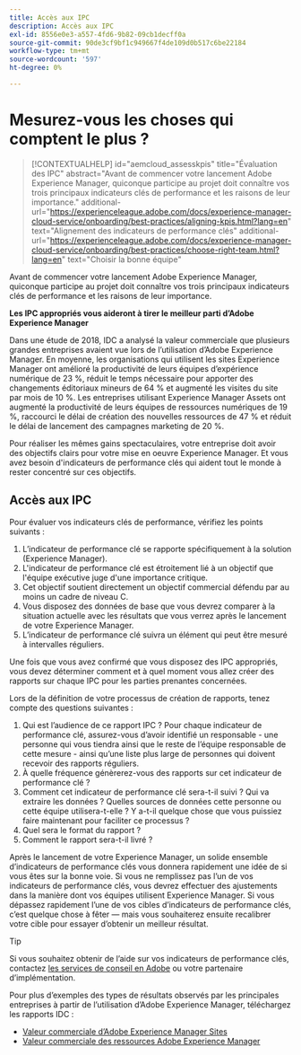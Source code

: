 ```yaml
---
title: Accès aux IPC
description: Accès aux IPC
exl-id: 8556e0e3-a557-4fd6-9b82-09cb1decff0a
source-git-commit: 90de3cf9bf1c949667f4de109d0b517c6be22184
workflow-type: tm+mt
source-wordcount: '597'
ht-degree: 0%

---
```


# Mesurez-vous les choses qui comptent le plus ?

>[!CONTEXTUALHELP]
>id="aemcloud_assesskpis"
>title="Évaluation des IPC"
>abstract="Avant de commencer votre lancement Adobe Experience Manager, quiconque participe au projet doit connaître vos trois principaux indicateurs clés de performance et les raisons de leur importance."
>additional-url="https://experienceleague.adobe.com/docs/experience-manager-cloud-service/onboarding/best-practices/aligning-kpis.html?lang=en" text="Alignement des indicateurs de performance clés"
>additional-url="https://experienceleague.adobe.com/docs/experience-manager-cloud-service/onboarding/best-practices/choose-right-team.html?lang=en" text="Choisir la bonne équipe"

Avant de commencer votre lancement Adobe Experience Manager, quiconque participe au projet doit connaître vos trois principaux indicateurs clés de performance et les raisons de leur importance.

**Les IPC appropriés vous aideront à tirer le meilleur parti d’Adobe Experience Manager**


Dans une étude de 2018, IDC a analysé la valeur commerciale que plusieurs grandes entreprises avaient vue lors de l’utilisation d’Adobe Experience Manager. En moyenne, les organisations qui utilisent les sites Experience Manager ont amélioré la productivité de leurs équipes d’expérience numérique de 23 %, réduit le temps nécessaire pour apporter des changements éditoriaux mineurs de 64 % et augmenté les visites du site par mois de 10 %. Les entreprises utilisant Experience Manager Assets ont augmenté la productivité de leurs équipes de ressources numériques de 19 %, raccourci le délai de création des nouvelles ressources de 47 % et réduit le délai de lancement des campagnes marketing de 20 %.

Pour réaliser les mêmes gains spectaculaires, votre entreprise doit avoir des objectifs clairs pour votre mise en oeuvre Experience Manager. Et vous avez besoin d&#39;indicateurs de performance clés qui aident tout le monde à rester concentré sur ces objectifs.

## Accès aux IPC

Pour évaluer vos indicateurs clés de performance, vérifiez les points suivants :

1. L’indicateur de performance clé se rapporte spécifiquement à la solution (Experience Manager).
1. L&#39;indicateur de performance clé est étroitement lié à un objectif que l&#39;équipe exécutive juge d&#39;une importance critique.
1. Cet objectif soutient directement un objectif commercial défendu par au moins un cadre de niveau C.
1. Vous disposez des données de base que vous devrez comparer à la situation actuelle avec les résultats que vous verrez après le lancement de votre Experience Manager.
1. L’indicateur de performance clé suivra un élément qui peut être mesuré à intervalles réguliers.

Une fois que vous avez confirmé que vous disposez des IPC appropriés, vous devez déterminer comment et à quel moment vous allez créer des rapports sur chaque IPC pour les parties prenantes concernées.

Lors de la définition de votre processus de création de rapports, tenez compte des questions suivantes :

1. Qui est l’audience de ce rapport IPC ? Pour chaque indicateur de performance clé, assurez-vous d’avoir identifié un responsable - une personne qui vous tiendra ainsi que le reste de l’équipe responsable de cette mesure - ainsi qu’une liste plus large de personnes qui doivent recevoir des rapports réguliers.
1. À quelle fréquence génèrerez-vous des rapports sur cet indicateur de performance clé ?
1. Comment cet indicateur de performance clé sera-t-il suivi ? Qui va extraire les données ? Quelles sources de données cette personne ou cette équipe utilisera-t-elle ? Y a-t-il quelque chose que vous puissiez faire maintenant pour faciliter ce processus ?
1. Quel sera le format du rapport ?
1. Comment le rapport sera-t-il livré ?

Après le lancement de votre Experience Manager, un solide ensemble d’indicateurs de performance clés vous donnera rapidement une idée de si vous êtes sur la bonne voie. Si vous ne remplissez pas l’un de vos indicateurs de performance clés, vous devrez effectuer des ajustements dans la manière dont vos équipes utilisent Experience Manager. Si vous dépassez rapidement l’une de vos cibles d’indicateurs de performance clés, c’est quelque chose à fêter — mais vous souhaiterez ensuite recalibrer votre cible pour essayer d’obtenir un meilleur résultat.

>[!TIP]
>
> Si vous souhaitez obtenir de l’aide sur vos indicateurs de performance clés, contactez [les services de conseil en Adobe](https://www.adobe.com/fr/experience-cloud/consulting-services.html) ou votre partenaire d’implémentation.

Pour plus d’exemples des types de résultats observés par les principales entreprises à partir de l’utilisation d’Adobe Experience Manager, téléchargez les rapports IDC :
* [Valeur commerciale d’Adobe Experience Manager Sites](https://www.adobe.com/content/dam/acom/en/modal-offers/idc-aem-sites-q218/pdfs/22037555.en.aem.whitepaper.IDCBusinessValueAEMSites.pdf)
* [Valeur commerciale des ressources Adobe Experience Manager](https://wwwimages2.adobe.com/content/dam/acom/en/modal-offers/idc-aem-Assets-q218/pdfs/220380622.en.aem.whitepaper.IDCBusinessValueAEMAssets.pdf)
